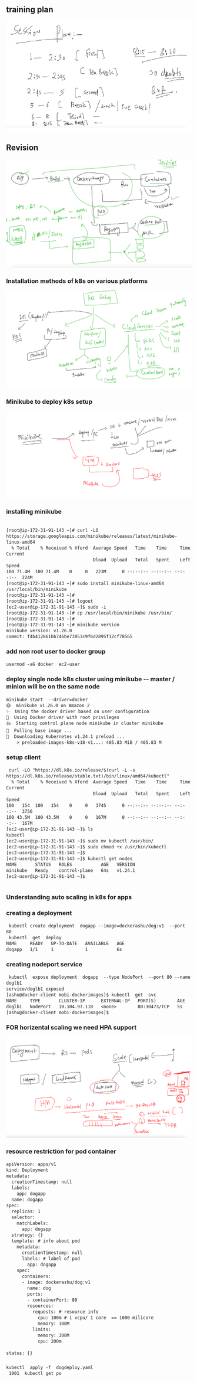 ## training plan 

<img src="plan.png">

## Revision 

<img src="rev.png">

### Installation methods of k8s on various platforms 

<img src="installk8s.png">

### Minikube to deploy k8s setup 

<img src="minikube.png">

### installing minikube 

```
 
[root@ip-172-31-91-143 ~]# curl -LO https://storage.googleapis.com/minikube/releases/latest/minikube-linux-amd64
  % Total    % Received % Xferd  Average Speed   Time    Time     Time  Current
                                 Dload  Upload   Total   Spent    Left  Speed
100 71.4M  100 71.4M    0     0   223M      0 --:--:-- --:--:-- --:--:--  224M
[root@ip-172-31-91-143 ~]# sudo install minikube-linux-amd64 /usr/local/bin/minikube
[root@ip-172-31-91-143 ~]# 
[root@ip-172-31-91-143 ~]# logout
[ec2-user@ip-172-31-91-143 ~]$ sudo -i
[root@ip-172-31-91-143 ~]# cp /usr/local/bin/minikube /usr/bin/
[root@ip-172-31-91-143 ~]# 
[root@ip-172-31-91-143 ~]# minikube version 
minikube version: v1.26.0
commit: f4b412861bb746be73053c9f6d2895f12cf78565
```

### add non root user to docker group 

```
usermod -aG docker  ec2-user

```

### deploy single node k8s cluster using minikube -- master / minion will be on the same node 

```
minikube start  --driver=docker 
😄  minikube v1.26.0 on Amazon 2
✨  Using the docker driver based on user configuration
📌  Using Docker driver with root privileges
👍  Starting control plane node minikube in cluster minikube
🚜  Pulling base image ...
💾  Downloading Kubernetes v1.24.1 preload ...
    > preloaded-images-k8s-v18-v1...: 405.83 MiB / 405.83 M
```

### setup client 

```
 curl -LO "https://dl.k8s.io/release/$(curl -L -s https://dl.k8s.io/release/stable.txt)/bin/linux/amd64/kubectl"
  % Total    % Received % Xferd  Average Speed   Time    Time     Time  Current
                                 Dload  Upload   Total   Spent    Left  Speed
100   154  100   154    0     0   3745      0 --:--:-- --:--:-- --:--:--  3756
100 43.5M  100 43.5M    0     0   167M      0 --:--:-- --:--:-- --:--:--  167M
[ec2-user@ip-172-31-91-143 ~]$ ls
kubectl
[ec2-user@ip-172-31-91-143 ~]$ sudo mv kubectl /usr/bin/
[ec2-user@ip-172-31-91-143 ~]$ sudo chmod +x /usr/bin/kubectl 
[ec2-user@ip-172-31-91-143 ~]$ 
[ec2-user@ip-172-31-91-143 ~]$ kubectl get nodes
NAME       STATUS   ROLES           AGE   VERSION
minikube   Ready    control-plane   64s   v1.24.1
[ec2-user@ip-172-31-91-143 ~]$ 


```
### Understanding auto scaling in k8s for apps 

### creating a deployment 

```
 kubectl create deployment  dogapp --image=dockerashu/dog:v1  --port 80 
 kubectl  get  deploy 
NAME     READY   UP-TO-DATE   AVAILABLE   AGE
dogapp   1/1     1            1           6s
```

### creating nodeport service 

```
 kubectl  expose deployment  dogapp  --type NodePort  --port 80 --name doglb1 
service/doglb1 exposed
[ashu@docker-client mobi-dockerimages]$ kubectl  get  svc 
NAME     TYPE       CLUSTER-IP      EXTERNAL-IP   PORT(S)        AGE
doglb1   NodePort   10.104.97.118   <none>        80:30473/TCP   5s
[ashu@docker-client mobi-dockerimages]$ 
```

### FOR horizental scaling we need HPA support 

<img src="hpa.png">

### resource restriction for pod container 

```
apiVersion: apps/v1
kind: Deployment
metadata:
  creationTimestamp: null
  labels:
    app: dogapp
  name: dogapp
spec:
  replicas: 1
  selector:
    matchLabels:
      app: dogapp
  strategy: {}
  template: # info about pod 
    metadata:
      creationTimestamp: null
      labels: # label of pod 
        app: dogapp
    spec:
      containers:
      - image: dockerashu/dog:v1
        name: dog
        ports:
        - containerPort: 80
        resources: 
          requests: # resource info 
            cpu: 100m # 1 vcpu/ 1 core  == 1000 milicore 
            memory: 100M 
          limits:
            memory: 300M 
            cpu: 200m 

status: {}

```

### 

```
kubectl  apply -f  dogdeploy.yaml 
 1001  kubectl get po 
```






